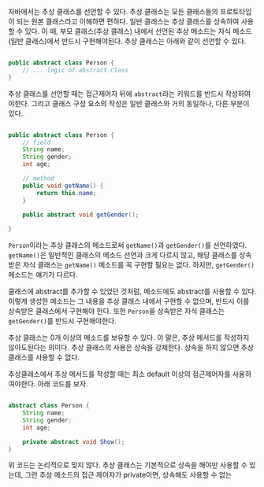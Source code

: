 
자바에서는 추상 클래스를 선언할 수 있다. 추상 클래스는 모든 클래스들의 프로토타입이 되는 원본 클래스라고 이해하면 편하다.  일반 클래스는 추상 클래스를 상속하여 사용할 수 있다. 이 때, 부모 클래스(추상 클래스) 내에서 선언된 추상 메소드는 자식 메소드(일반 클래스)에서 반드시 구현해야된다. 추상 클래스는 아래와 같이 선언할 수 있다.

```java

public abstract class Person {
	// ... logic of abstract Class
}

```

추상 클래스를 선언할 때는 접근제어자 뒤에 `abstract`라는 키워드를 반드시 작성하여야한다. 그리고 클래스 구성 요소의 작성은 일반 클래스와 거의 동일하나, 다른 부분이 있다.

``` java

public abstract class Person {
	// field
	String name;
	String gender;
	int age;

	// method
	public void getName() {
		return this.name;
	}

	public abstract void getGender();
	
}

```

`Person`이라는 추상 클래스의 메소드로써 `getName()`과 `getGender()`를 선언하였다. `getName()`은 일반적인 클래스의 메소드 선언과 크게 다르지 않고, 해당 클래스를 상속받은 자식 클래스는 `getName()` 메소드를 꼭 구현할 필요는 없다. 하지만, `getGender()` 메소드는 얘기가 다르다.

클래스에 abstract를 추가할 수 있었던 것처럼, 메소드에도 abstract를 사용할 수 있다. 이렇게 생성한 메소드는 그 내용을 추상 클래스 내에서 구현할 수 없으며, 반드시 이를 상속받은 클래스에서 구현해야 한다. 또한 `Person`을 상속받은 자식 클래스는 `getGender()`를 반드시 구현해야한다.

추상 클래스는 0개 이상의 메소드를 보유할 수 있다. 이 말은, 추상 메서드를 작성하지 않아도된다는 의미다. 추상 클래스의 사용은 상속을 강제한다. 상속을 하지 않으면 추상 클래스를 사용할 수 없다. 

추상클래스에서 추상 메서드를 작성할 때는 최소 default 이상의 접근제어자를 사용하여야한다. 아래 코드를 보자.

```java

abstract class Person {
	String name;
	String gender;
	int age;

	private abstract void Show();
}

```

위 코드는 논리적으로 맞지 않다. 추상 클래스는 기본적으로 상속을 해야만 사용할 수 있는데, 그런 추상 메소드의 접근 제어자가 private이면, 상속해도 사용할 수 없는 